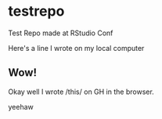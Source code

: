 # testrepo
Test Repo made at RStudio Conf

Here's a line I wrote on  my local computer

## Wow!

Okay well I wrote /this/ on GH in  the browser.

yeehaw
